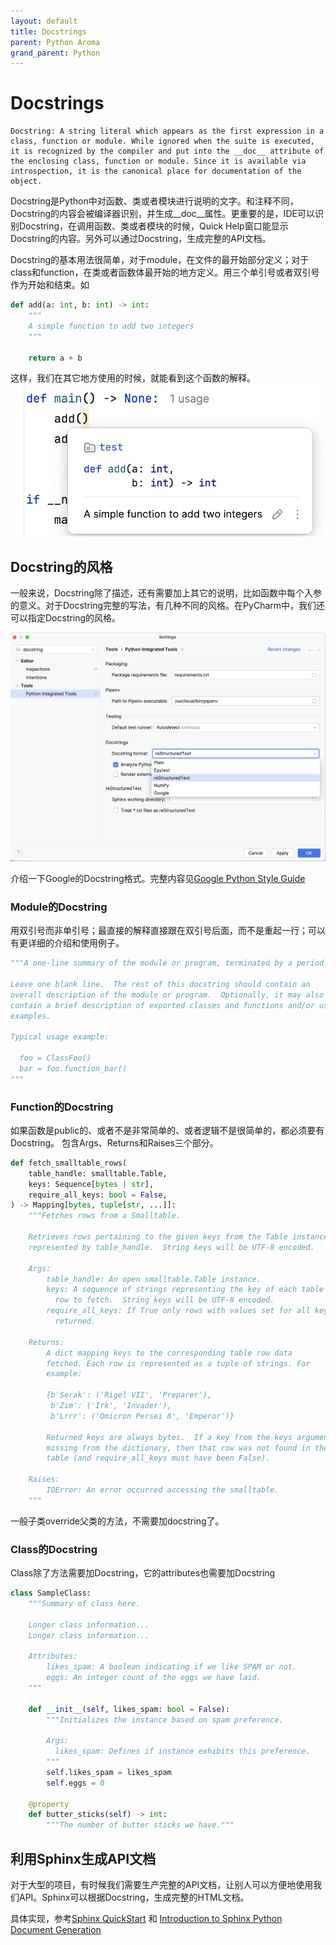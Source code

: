 ```yaml
---
layout: default
title: Docstrings
parent: Python Aroma
grand_parent: Python
---
```


# Docstrings

```
Docstring: A string literal which appears as the first expression in a class, function or module. While ignored when the suite is executed, it is recognized by the compiler and put into the __doc__ attribute of the enclosing class, function or module. Since it is available via introspection, it is the canonical place for documentation of the object.
```

Docstring是Python中对函数、类或者模块进行说明的文字。和注释不同，Docstring的内容会被编译器识别，并生成__doc__属性。更重要的是，IDE可以识别Docstring，在调用函数、类或者模块的时候，Quick Help窗口能显示Docstring的内容。另外可以通过Docstring，生成完整的API文档。

Docstring的基本用法很简单，对于module，在文件的最开始部分定义；对于class和function，在类或者函数体最开始的地方定义。用三个单引号或者双引号作为开始和结束。如

```python
def add(a: int, b: int) -> int:
    """
    A simple function to add two integers
    """

    return a + b
```

这样，我们在其它地方使用的时候，就能看到这个函数的解释。
![quick-helper](/assets/images/docstring/quick-helper.png)

## Docstring的风格

一般来说，Docstring除了描述，还有需要加上其它的说明，比如函数中每个入参的意义。对于Docstring完整的写法，有几种不同的风格。在PyCharm中，我们还可以指定Docstring的风格。

![docstring-in-pycharm](/assets/images//docstring/docstring-in-pycharm.png)

介绍一下Google的Docstring格式。完整内容见[Google Python Style Guide](https://google.github.io/styleguide/pyguide.html#381-docstrings)

### Module的Docstring

用双引号而非单引号；最直接的解释直接跟在双引号后面，而不是重起一行；可以有更详细的介绍和使用例子。

```python
"""A one-line summary of the module or program, terminated by a period.

Leave one blank line.  The rest of this docstring should contain an
overall description of the module or program.  Optionally, it may also
contain a brief description of exported classes and functions and/or usage
examples.

Typical usage example:

  foo = ClassFoo()
  bar = foo.function_bar()
"""
```

### Function的Docstring

如果函数是public的、或者不是非常简单的、或者逻辑不是很简单的，都必须要有Docstring。
包含Args、Returns和Raises三个部分。

```python
def fetch_smalltable_rows(
    table_handle: smalltable.Table,
    keys: Sequence[bytes | str],
    require_all_keys: bool = False,
) -> Mapping[bytes, tuple[str, ...]]:
    """Fetches rows from a Smalltable.

    Retrieves rows pertaining to the given keys from the Table instance
    represented by table_handle.  String keys will be UTF-8 encoded.

    Args:
        table_handle: An open smalltable.Table instance.
        keys: A sequence of strings representing the key of each table
          row to fetch.  String keys will be UTF-8 encoded.
        require_all_keys: If True only rows with values set for all keys will be
          returned.

    Returns:
        A dict mapping keys to the corresponding table row data
        fetched. Each row is represented as a tuple of strings. For
        example:

        {b'Serak': ('Rigel VII', 'Preparer'),
         b'Zim': ('Irk', 'Invader'),
         b'Lrrr': ('Omicron Persei 8', 'Emperor')}

        Returned keys are always bytes.  If a key from the keys argument is
        missing from the dictionary, then that row was not found in the
        table (and require_all_keys must have been False).

    Raises:
        IOError: An error occurred accessing the smalltable.
    """
```

一般子类override父类的方法，不需要加docstring了。

### Class的Docstring

Class除了方法需要加Docstring，它的attributes也需要加Docstring

```python
class SampleClass:
    """Summary of class here.

    Longer class information...
    Longer class information...

    Attributes:
        likes_spam: A boolean indicating if we like SPAM or not.
        eggs: An integer count of the eggs we have laid.
    """

    def __init__(self, likes_spam: bool = False):
        """Initializes the instance based on spam preference.

        Args:
          likes_spam: Defines if instance exhibits this preference.
        """
        self.likes_spam = likes_spam
        self.eggs = 0

    @property
    def butter_sticks(self) -> int:
        """The number of butter sticks we have."""
```

## 利用Sphinx生成API文档

对于大型的项目，有时候我们需要生产完整的API文档，让别人可以方便地使用我们API。Sphinx可以根据Docstring，生成完整的HTML文档。

具体实现，参考[Sphinx QuickStart](https://www.sphinx-doc.org/en/master/usage/quickstart.html) 和 [Introduction to Sphinx Python Document Generation](https://www.youtube.com/watch?v=nZttMg_n_s0&ab_channel=RealPython)